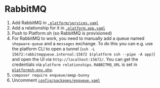 # RabbitMQ

1. Add RabbitMQ in [`.platform/services.yaml`](.platform/services.yaml)
2. Add a relationship for it in [`.platform.app.yaml`](.platform.app.yaml)
3. Push to Platform.sh (so RabbitMQ is provisioned)
4. For RabbitMQ to work, you need to manually add a queue named `shopware-queue` and a `messages` exchange. To do this you can e.g. use the platform CLI to open a tunnel (`ssh -L 15672:rabbitmqqueue.internal:15672 $(platform ssh --pipe -A app)`) and open the UI via `http://localhost:15672/`. You can get the credentials via `platform relationships`. `RABBITMQ_URL` is set in [`platformsh-env.php`](platformsh-env.php).
5. `composer require enqueue/amqp-bunny`
6. Uncomment [`config/packages/enqueue.yaml`](config/packages/enqueue.yaml)